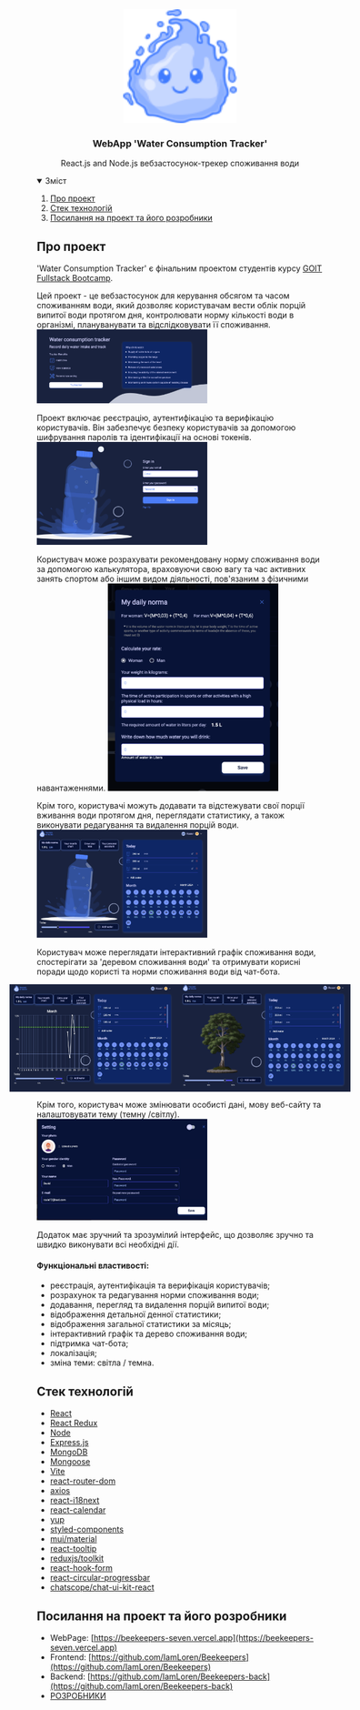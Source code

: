 <!-- PROJECT LOGO -->
<div align="center">
  <a href="https://beekeepers-seven.vercel.app">
    <img src="/assets/ReadmePhotos/Logo.svg" alt="Logo" width="200" height="200">
  </a>

  <h3 align="center">WebApp 'Water Consumption Tracker'</h3>

  <p align="center">
    React.js and Node.js вебзастосунок-трекер споживання води
</p>
</div>

<!-- TABLE OF CONTENTS -->
<details open="open">
  <summary>Зміст</summary>
  <ol>
    <li>
      <a href="#про-проект">Про проект</a>
   </li>
    <li>
       <a href="#стек-технологій">Стек технологій</a>
       </li>
   <li><a href="#посилання-на-проект-та-його-розробники">Посилання на проект та його розробники</a></li>
   </ol>
</details>

<!-- ABOUT THE PROJECT -->

## Про проект

'Water Consumption Tracker' є фінальним проектом студентів курсу
[GOIT](https://goit.global)
[Fullstack Bootcamp](https://goit.global/ua/courses/bootcamp/).

Цей проект - це вебзастосунок для керування обсягом та часом споживанням води,
який дозволяє користувачам вести облік порцій випитої води протягом дня,
контролювати норму кількості води в організмі, плануванувати та відслідковувати
її споживання.
<img src="/assets/ReadmePhotos/WaterTrackerReadme1.webp" width="300" alt="Screenshot of project"/>

Проект включає реєстрацію, аутентифікацію та верифікацію користувачів. Він
забезпечує безпеку користувачів за допомогою шифрування паролів та ідентифікації
на основі токенів.
<img src="/assets/ReadmePhotos/WaterTrackerReadme2.webp" width="300" alt="Screenshot of project"/>

Користувач може розрахувати рекомендовану норму споживання води за допомогою
калькулятора, враховуючи свою вагу та час активних занять спортом або іншим
видом діяльності, пов'язаним з фізичними навантаженнями.
<img src="/assets/ReadmePhotos/WaterTrackerReadme3.webp" width="300" alt="Screenshot of project"/>

Крім того, користувачі можуть додавати та відстежувати свої порції вживання води
протягом дня, переглядати статистику, а також виконувати редагування та
видалення порцій води.
<img src="/assets/ReadmePhotos/WaterTrackerReadme4.webp" width="300" alt="Screenshot of project"/>

Користувач може переглядати інтерактивний графік споживання води, спостерігати
за 'деревом споживання води' та отримувати корисні поради щодо користі та норми
споживання води від чат-бота.

<div style="display: flex; justify-content: center;">
    <img src="/assets/ReadmePhotos/WaterTrackerReadme5.webp" width="300" alt="Screenshot of project"/>
    <img src="/assets/ReadmePhotos/WaterTrackerReadme6.webp" width="300" alt="Screenshot of project"/>
  </div>

Крім того, користувач може змінювати особисті дані, мову веб-сайту та
налаштовувати тему (темну /світлу).
<img src="/assets/ReadmePhotos/WaterTrackerReadme7.webp" width="300" alt="Screenshot of project"/>

Додаток має зручний та зрозумілий інтерфейс, що дозволяє зручно та швидко
виконувати всі необхідні дії.

#### Функціональні властивості:

- реєстрація, аутентифікація та верифікація користувачів;
- розрахунок та редагування норми споживання води;
- додавання, перегляд та видалення порцій випитої води;
- відображення детальної денної статистики;
- відображення загальної статистики за місяць;
- інтерактивний графік та дерево споживання води;
- підтримка чат-бота;
- локалізація;
- зміна теми: світла / темна.

## Стек технологій

- [React](https://react.dev)
- [React Redux](https://react-redux.js.org)
- [Node](https://nodejs.org)
- [Express.js](https://expressjs.com)
- [MongoDB](https://www.mongodb.com)
- [Mongoose](https://mongoosejs.com/)
- [Vite](https://vitejs.dev)
- [react-router-dom](https://reactrouter.com)
- [axios](https://axios-http.com/)
- [react-i18next](https://react.i18next.com)
- [react-calendar](https://www.npmjs.com/package/react-calendar)
- [yup](https://www.npmjs.com/package/yup)
- [styled-components](https://styled-components.com)
- [mui/material](https://mui.com)
- [react-tooltip](https://react-tooltip.com)
- [reduxjs/toolkit](https://redux-toolkit.js.org)
- [react-hook-form](https://react-hook-form.com)
- [react-circular-progressbar](https://www.npmjs.com/package/react-circular-progressbar)
- [chatscope/chat-ui-kit-react](https://www.npmjs.com/package/@chatscope/chat-ui-kit-react)

<!--LINKS-->

## Посилання на проект та його розробники

- WebPage:
  [https://beekeepers-seven.vercel.app](https://beekeepers-seven.vercel.app)
- Frontend:
  [https://github.com/IamLoren/Beekeepers](https://github.com/IamLoren/Beekeepers)
- Backend:
  [https://github.com/IamLoren/Beekeepers-back](https://github.com/IamLoren/Beekeepers-back)
- [РОЗРОБНИКИ](https://github.com/IamLoren/Beekeepers/graphs/contributors)
